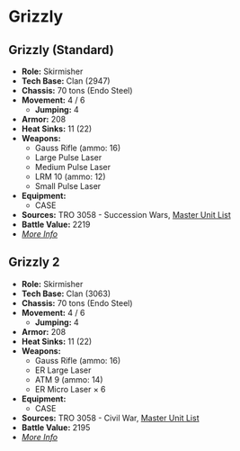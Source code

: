 # Grizzly
## Grizzly (Standard)
- **Role:** Skirmisher
- **Tech Base:** Clan (2947)
- **Chassis:** 70 tons (Endo Steel)
- **Movement:** 4 / 6
  - **Jumping:** 4
- **Armor:** 208
- **Heat Sinks:** 11 (22)
- **Weapons:**
  - Gauss Rifle (ammo: 16)
  - Large Pulse Laser
  - Medium Pulse Laser
  - LRM 10 (ammo: 12)
  - Small Pulse Laser
- **Equipment:**
  - CASE
- **Sources:** TRO 3058 - Succession Wars, [Master Unit List](http://masterunitlist.info/Unit/Details/1332/grizzly-standard)
- **Battle Value:** 2219
- [*More Info*](grizzly/grizzly_standard.md)

## Grizzly 2
- **Role:** Skirmisher
- **Tech Base:** Clan (3063)
- **Chassis:** 70 tons (Endo Steel)
- **Movement:** 4 / 6
  - **Jumping:** 4
- **Armor:** 208
- **Heat Sinks:** 11 (22)
- **Weapons:**
  - Gauss Rifle (ammo: 16)
  - ER Large Laser
  - ATM 9 (ammo: 14)
  - ER Micro Laser × 6
- **Equipment:**
  - CASE
- **Sources:** TRO 3058 - Civil War, [Master Unit List](http://masterunitlist.info/Unit/Details/1333/grizzly-2)
- **Battle Value:** 2195
- [*More Info*](grizzly/grizzly_2.md)

